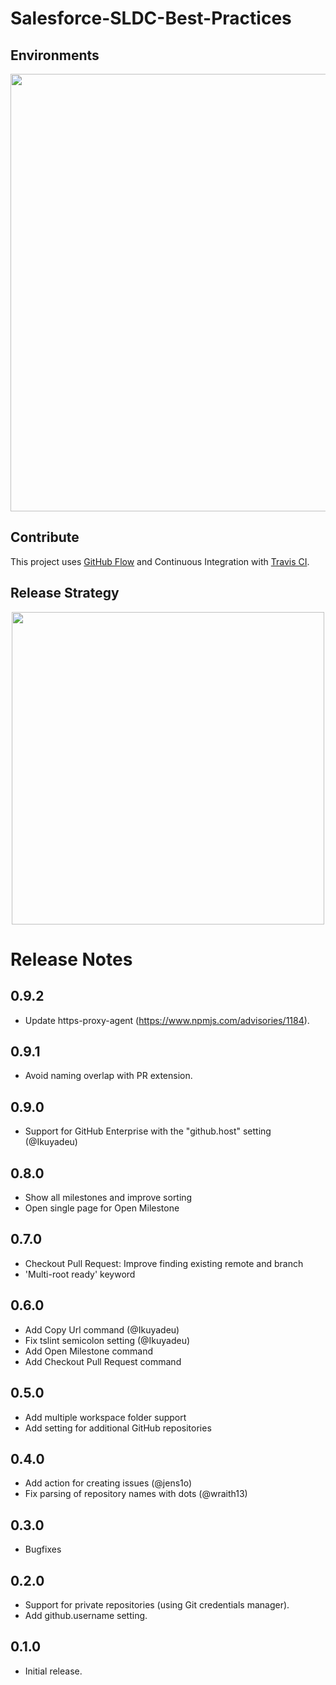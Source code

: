 # Salesforce-SLDC-Best-Practices

## Environments

<p align="center">
    <img src="https://user-images.githubusercontent.com/1114325/66330319-11511180-e928-11e9-9e0c-249b332f7a00.png" width="700">
</p>

## Contribute

This project uses [GitHub Flow](https://guides.github.com/introduction/flow/) and Continuous Integration with [Travis CI](https://travis-ci.com/mavens/shire-takeda-consolidation-mic).

## Release Strategy
<p align="center">
    <img src="https://www.atlassian.com/dam/jcr:61ccc620-5249-4338-be66-94d563f2843c/05%20(2).svg" width="500">
</p>

# Release Notes
## 0.9.2
* Update https-proxy-agent (https://www.npmjs.com/advisories/1184).
## 0.9.1
* Avoid naming overlap with PR extension.
## 0.9.0
* Support for GitHub Enterprise with the "github.host" setting (@Ikuyadeu)
## 0.8.0
* Show all milestones and improve sorting
* Open single page for Open Milestone
## 0.7.0
* Checkout Pull Request: Improve finding existing remote and branch
* 'Multi-root ready' keyword
## 0.6.0
* Add Copy Url command (@Ikuyadeu)
* Fix tslint semicolon setting (@Ikuyadeu)
* Add Open Milestone command
* Add Checkout Pull Request command
## 0.5.0
* Add multiple workspace folder support
* Add setting for additional GitHub repositories
## 0.4.0
* Add action for creating issues (@jens1o)
* Fix parsing of repository names with dots (@wraith13)
## 0.3.0
* Bugfixes
## 0.2.0
* Support for private repositories (using Git credentials manager).
* Add github.username setting.
## 0.1.0
* Initial release.